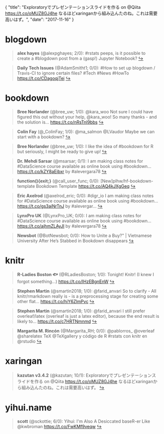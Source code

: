 {
  "title": "Exploratoryでプレゼンテーションスライドを作る on @Qiita https://t.co/oMUZ8GJ4he なるほどxaringanから組み込んたのね。これは需要高いはず。",
  "date": "2017-11-16"
}

# blogdown

> **alex hayes** (@alexpghayes; 2/0): #rstats peeps, is it possible to create a #blogdown post from a (gasp!) Jupyter Notebook?  [&#8618;](https://twitter.com/xieyihui/status/930613797202653189)

<!-- -->


> **Daily Tech Issues** (@AdamSmitht1; 0/0): #How to set up blogdown / Travis-CI to ignore certain files?
#Tech #News #HowTo
https://t.co/CDagoqjTei  [&#8618;](https://twitter.com/xieyihui/status/930825022087860224)

<!-- -->


# bookdown

> **Bree Norlander** (@bree_uw; 1/0): @kara_woo Not sure I could have figured this out without your help, @kara_woo! So many thanks - and the solution is… https://t.co/nRsTnl9bbs  [&#8618;](https://twitter.com/xieyihui/status/930841757926821888)

<!-- -->


> **Colin Fay** (@_ColinFay; 1/0): @ma_salmon @LVaudor Maybe we can start with a bookdown?  [&#8618;](https://twitter.com/xieyihui/status/930802741118668800)

<!-- -->


> **Bree Norlander** (@bree_uw; 1/0): I like the idea of #bookdown for R but seriously, I might be ready to give up!  [&#8618;](https://twitter.com/xieyihui/status/930647532773941250)

<!-- -->


> **Dr. Mehdi Sarsar** (@msarsar; 0/1): I am making class notes for #DataScience course available as online book using #bookdown... https://t.co/kZY8aEibxr by #alevergara78  [&#8618;](https://twitter.com/xieyihui/status/930748747776225281)

<!-- -->


> **function(){exit;}** (@call_user_func; 0/0): [New]plhw/hf-bookdown-template Bookdown Template https://t.co/AQ4kJXgGeq  [&#8618;](https://twitter.com/xieyihui/status/930850467583729664)

<!-- -->


> **Eric Axelrod** (@axelrod_eric; 0/0): #digr_io I am making class notes for #DataScience course available as online book using #bookdown... https://t.co/gs3aiNrTnJ by #alevergar…  [&#8618;](https://twitter.com/xieyihui/status/930750528321187840)

<!-- -->


> **LynxPro UK** (@LynxPro_UK; 0/0): I am making class notes for #DataScience course available as online book using #bookdown... https://t.co/ajhmZLAyJI by #alevergara78  [&#8618;](https://twitter.com/xieyihui/status/930750251593584642)

<!-- -->


> **Newsbot** (@BotNewsbot; 0/0): How to Unite a Buy?" | Vietnamese University After He’s Stabbed in Bookdown disappears  [&#8618;](https://twitter.com/xieyihui/status/930664525858328577)

<!-- -->


# knitr

> **R-Ladies Boston 🐟** (@RLadiesBoston; 1/0): Tonight! Knitr! (I knew I forgot something...) https://t.co/IHzEBgnEnW  [&#8618;](https://twitter.com/xieyihui/status/930898623310819328)

<!-- -->


> **Stephen Martin** (@smartin2018; 1/0): @farid_anvari So to clarify - All knitr/rmarkdown really is - is a preprocessing stage for creating some other flat… https://t.co/hiY6ZlmPvc  [&#8618;](https://twitter.com/xieyihui/status/930675100868890626)

<!-- -->


> **Stephen Martin** (@smartin2018; 1/0): @farid_anvari I still prefer overleaf/latex (overleaf is just a latex editor), because the end result is likely to… https://t.co/c7HRTNmnmd  [&#8618;](https://twitter.com/xieyihui/status/930672349669621760)

<!-- -->


> **Margarita M. Rincón** (@Margarita_RH; 0/0): @pablorros_ @overleaf @sharelatex TeX @TeXgallery  y código de R  #rstats  con knitr en @rstudio  [&#8618;](https://twitter.com/xieyihui/status/930948495124631552)

<!-- -->


# xaringan

> **kazutan v3.4.2** (@kazutan; 10/1): Exploratoryでプレゼンテーションスライドを作る on @Qiita https://t.co/oMUZ8GJ4he 
なるほどxaringanから組み込んたのね。これは需要高いはず。  [&#8618;](https://twitter.com/xieyihui/status/930601492439998464)

<!-- -->


# yihui.name

> **scott** (@sckottie; 6/0): Yihui: I'm Also A Desiccated baseR-er Like @kwbroman 
 https://t.co/FwKMf9veqw  [&#8618;](https://twitter.com/xieyihui/status/930825524884021250)

<!-- -->


